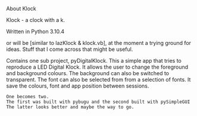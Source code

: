 About Klock

Klock - a clock with a k.

Written in Python 3.10.4

or will be [similar to lazKlock & klock.vb], at the moment a trying ground for ideas.
Stuff that I come across that might be useful.

Contains one sub project, pyDigitalKlock.
    This a simple app that tries to reproduce a LED Digital Klock.
    It allows the user to change the foreground and background colours.
    The background can also be switched to transparent.
    The font can also be selected from from a selection of fonts.
    It save the colours, font and app position between sessions.

    One becomes two.
    The first was built with pybugu and the second built with pySimpleGUI
    The latter looks better and maybe the way to go.
